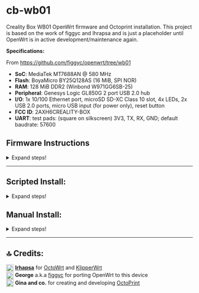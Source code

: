 # cb-wb01
Creality Box WB01 OpenWrt firmware and Octoprint installation. This project is based on the work of figgyc and Ihrapsa and is just a placeholder until OpenWrt is in active development/maintenance again.

**Specifications:**

 From https://github.com/figgyc/openwrt/tree/wb01

- **SoC**: MediaTek MT7688AN @ 580 MHz  
- **Flash**: BoyaMicro BY25Q128AS (16 MiB, SPI NOR)  
- **RAM**: 128 MiB DDR2 (Winbond W971GG6SB-25)  
- **Peripheral**: Genesys Logic GL850G 2 port USB 2.0 hub  
- **I/O**: 1x 10/100 Ethernet port, microSD SD-XC Class 10 slot, 4x LEDs, 2x USB 2.0 ports, micro USB input (for power only), reset button  
- **FCC ID**: 2AXH6CREALITY-BOX  
- **UART**: test pads: (square on silkscreen) 3V3, TX, RX, GND; default baudrate: 57600

## Firmware Instructions

<details>
  <summary>Expand steps!</summary>
  
  #### Flash Openwrt using the following guide
  
  ### If you're box is currently on stock firmware:
  
  Options:  
  **A. Standard option**
  
  1. Use `cxsw_update.tar.bz2`  
  2. Copy it to the root of a FAT32 formatted microSD card.  
  3. Turn on the device, wait for it to start, then insert the card. The stock firmware reads the `install.sh` script from this archive and flashes the new OpenWrt image.  
  4. Connct to the AP `OpenWrt` -> `ssh` and continue Wi-fi internet setup.
  
  **B. Through the Stock firmware UI interface (link)**
  
  **C. Using the `Recovery process`** see below  
  
  ### If your box is already on OpenWrt and has the luci web UI reachable:
  
  Options:  
  **A. Flashing another Openwrt binary:** Access the luci web UI -> Go to System -> Upgrade -> Uncheck the box that says `Save configs` -> Upload the SYSUPGRADE bin -> Flash  
  **B. Resetting the box** By holding the reset button for about 6 seconds the box will freshly reset the current OpenWrt firmware.  
  **C. Using the `Recovery process`** see below  
  
  
  ## Recovery process  
  If the box is either on stock or Openwrt but unreachable (semi bricked)❗With the recovery process you can restore stock firmware or install/recover Openwrt firmware regardless of what's already on the box.
  
  **Recovering to Openwrt**  
  1. Rename the SYSUPGRADE bin to `root_uImage`  
  2. Put it on a fat32 formatted USB stick (not uSD card)  
  3. With the box powered off, plug the USB stick in the box  
  4. Press and hold the reset button.  
  5. While holding the reset button power on the box and keep it pressed for about 6-10sec  
  6. Green Led should start flashing while the box installs the firmware  
  7. Wait a few minutes until you see it on the network (`OctoWrt` WiFi AP )  
  
  **Restoring to Stock**  
  1. Extract the `root_uImage` file from the `cxsw_update.tar.bz2`
  2. Put it on a fat32 formatted USB stick (not uSD card)  
  3. With the box powered off, plug the USB stick in the box  
  4. Press and hold the reset button.  
  5. While holding the reset button power on the box and keep it pressed for about 6-10sec  
  6. Green Led should start flashing while the box installs the firmware  
  7. Wait a few minutes until you see the Creality AP on the network
     
  Once flashed setup internet access on the box (either Wi-Fi client or wired connection)
  </details> 
</details>

------------------
## Scripted Install:

<details>
  <summary>Expand steps!</summary>
   <details>
    <summary>Expand Internet setup!</summary>
   
  - Make sure you've flahsed/sysupgraded latest `.bin` file from latest release.
  - Connect to the `OpenWrt` access point
  - Access LuCi web interface and log in on by visiting `http://192.168.1.1:81`
  - _(**optional** but recommended)_ Secure wifi access by adding a password to the `OctoWrt` access point: `Wireless` -> Under wireless overview `EDIT` the `OpenWrt` interface -> `Wireless Security` -> Choose an encryption -> set a password -> `Save` -> `Save & Apply`
  - _(**optional** but recommended)_ Add a password: `System` -> `Administration` -> `Router Password`
  - ❗If your home network subnet is on 1 (192.168.1.x), in order to avoid any ip conflicts, change the static ip of the box LAN from 192.168.1.1 to something like 192.168.3.1. To do that access the luci webinterface -> `Network` -> `Interfaces` and edit the static ip -> `Save` -> press the down arow on the Save&Apply button -> `Apply Unchecked`. You can now access the luci web interface on the new ip and continue configuring Client setup. 
  - Connect as a client to your Internet router: `Network` -> `Wireless` -> `SCAN` -> `Join Network` -> check `Lock to BSSID` -> `Save` -> `Dropdown arrow -> Apply Unchecked` -> `Apply Unchecked`
  - Connect back to your main internet router and find the new box's ip inside the `DHCP` list.
  - ❗  Access the terminal tab (`Services` -> `Terminal`) ❗ If terminal tab is not working go to `Config` tab and change `Interface` to the interface you are connecting through the box (your wireless router SSID for example) -> `Save & Apply`.
  - Proceed with step 2

  </details>
  
  #### 2. Execute format script:
  ```
  cd /tmp
  wget https://github.com/shivajiva101/cb-wb01/raw/main/scripts/1_format.sh
  chmod +x 1_format.sh
  ./1_format.sh
  ```
  #### 3. Execute install script:
  ```
  cd /tmp
  wget https://github.com/shivajiva101/cb-wb01/raw/main/scripts/2_install.sh
  chmod +x 2_install.sh
  ./2_install.sh
  ```
    
  #### 4. Access Octoprint UI on port 5000
  
  ```
  http://creality-box-ip:5000
  ```
  
  When prompted use the following **server commands**:

    - Restart OctoPrint : `/etc/init.d/octoprint restart`  
    - Restart system : `reboot`  
    - Shutdown system : `poweroff`  

  For **webcam** support:  
  
  `/etc/config/mjpg-streamer` is the configuration file. Modify that to change resolution, fps, user, pass etc.  
  
  Inside OctoPrint snapshot and stream fields add the following:  
  - Stream URL: `http://your-box-ip:8080/?action=stream`  
  - Snapshot URL: `http://your-box-ip:8080/?action=snapshot` 
  - ffmpeg binary path: `/usr/bin/ffmpeg`
  
  
</details>
 
  
## Manual Install:

<details>
  <summary>Expand steps!</summary>

## ⤵️ Preparing:

<details>
  <summary>Expand steps!</summary>
  
* **OpenWrt**: Make sure you have OpenWrt firmware flashed. Follow the guide above -> Once flashed setup Wi-Fi client or wired connection for internet access on the box

* **Format**: execute [this](https://github.com/shivajiva101/cb-wb01/raw/main/scripts/1_format.sh) script. Make sure you have a microsd plugged in!
  
  ```
  cd ~
  wget https://github.com/shivajiva101/cb-wb01/raw/main/scripts/1_format.sh
  chmod +x 1_format.sh
  ./1_format.sh
  ```
   Then reboot when instructed!
 
* **Swap**: 

  ```
  opkg update && opkg install swap-utils zram-swap
  ```
  ```
  dd if=/dev/zero of=/overlay/swap.page bs=1M count=512;
  mkswap /overlay/swap.page;
  swapon /overlay/swap.page;
  mount -o remount,size=256M /tmp;
  ```
  ```
  rm /etc/rc.local;
  cat << "EOF" > /etc/rc.local
  # Put your custom commands here that should be executed once
  # the system init finished. By default this file does nothing.
  ###activate the swap file on the SD card  
  swapon /overlay/swap.page  
  ###expand /tmp space  
  mount -o remount,size=256M /tmp
  exit 0
  EOF
  ```
  
</details>

## ⤵️ Installing:

<details>
  <summary>Expand steps!</summary>
  
#### 1. Update the package feeds

```
rm /etc/opkg/distfeeds.conf;
wget https://github.com/shivajiva101/cb-wb01/raw/main/config/distfeeds.conf -P /etc/opkg
```
  
#### 2. Install OpenWrt dependencies:

```
opkg update
opkg install gcc make unzip htop wget-ssl git-http
opkg install v4l-utils mjpg-streamer-input-uvc mjpg-streamer-output-http mjpg-streamer-www ffmpeg
```
By default mjpg-streamer comes with username=openwrt and password=openwrt. If you don't want them do:

```
uci delete mjpg-streamer.core.username
uci delete mjpg-streamer.core.password
```

------------------------------

* **Python 3**:

⚠️ _It is recommended to use the python 3 approach since python 2 got deprecated since January 1st, 2020. However, if you want older versions of Octoprint, python 2 approach might be the only way._

Install python 3 packages
```
opkg install python3 python3-pip python3-dev python3-psutil python3-netifaces python3-pillow
pip install --upgrade setuptools
pip install --upgrade pip
pip install virtualenv
virtualenv venv
```
 
--------------------

#### 3. Install Octoprint:

```
git clone https://github.com/shivajiva101/OctoPrint.git src
cd src
../venv/bin/pip install .
```

#### 4. Create octoprint service:
  
  <details>
    <summary> Expand </summary>
  
  ```
  cat << "EOF" > /etc/init.d/octoprint
  #!/bin/sh /etc/rc.common
  # Copyright (C) 2009-2014 OpenWrt.org
  # Put this inside /etc/init.d/

  START=91
  STOP=10
  USE_PROCD=1


  start_service() {
      procd_open_instance
      procd_set_param command /root/venv/bin/octoprint serve --iknowwhatimdoing
      procd_set_param respawn
      procd_set_param stdout 1
      procd_set_param stderr 1
      procd_close_instance
  }
  EOF
  ```
  </details>
  
#### 5. Make it executable:

```
chmod +x /etc/init.d/octoprint
```
#### 6. Enable the service:

```
service octoprint enable
``` 

#### 7. Reboot and wait a while

```
reboot
```

▶️ _**Note!**_  
_Booting on the last versions takes a while (~5 minutes). Once booted however, everything works as expected. If you care that much about this you can install older versions (v1.0.0 for example) that are much lighter but are not plugin enabled. Only Temps, Control, Webcam and Gcode preview._
  
#### 8. First setup
  
<details>
  <summary> Expand steps </summary>
  
Access Octoprint UI on port 5000
  
```
http://creality-box-ip:5000
```
  
When prompted use thefollowing **server commands**:

  - Restart OctoPrint : `/etc/init.d/octoprint restart`  
  - Restart system : `reboot`  
  - Shutdown system : `poweroff`  

For **webcam** support:  
  
  `/etc/config/mjpg-streamer` is the configuration file. Modify that to change resolution, fps, user, pass etc.  
  Inside OctoPrint snapshot and stream fields add the following:
  - Stream URL: `http://your-box-ip:8080/?action=stream`  
  - Snapshot URL: `http://your-box-ip:8080/?action=snapshot` 
  
  If your webcam is not showing, unplug and replug it.  
  If you don't want webcam authentication you can comment or delete the user and password lines inside `mjpg-streamer` config file. Make sure to restart it after that:  `/etc/init.d/mjpg-streamer restart`
  
  </details>
  
  #### 9. Timelapse plugin setup
   
  
  <details>
    <summary> Expand steps </summary>
    
    In octoprint settings set the ffmpeg binary path as:
    
    ```
    /usr/bin/ffmpeg
    ```
    
   </details>
  
</details>

</details>

-------------------------

## 🔝 Credits:

<img width=20 align=center src="https://user-images.githubusercontent.com/40600040/128488057-52b688f7-25d5-46e1-9ac8-bb5309384d98.png">  **[Irhapsa](https://github.com/ihrapsa)** for [OctoWrt](https://github.com/ihrapsa/OctoWrt) and [KlipperWrt](https://github.com/ihrapsa/KlipperWrt)   
<img width=20 align=center src="https://user-images.githubusercontent.com/40600040/128488057-52b688f7-25d5-46e1-9ac8-bb5309384d98.png">  **George** a.k.a [figgyc](https://github.com/figgyc) for porting OpenWrt to this device   
<img width=20 align=center src="https://user-images.githubusercontent.com/40600040/128488418-c703c383-1835-49a0-aa41-eadee0671ab7.png">  **Gina and co.** for creating and developing [OctoPrint](https://github.com/OctoPrint/OctoPrint)  
